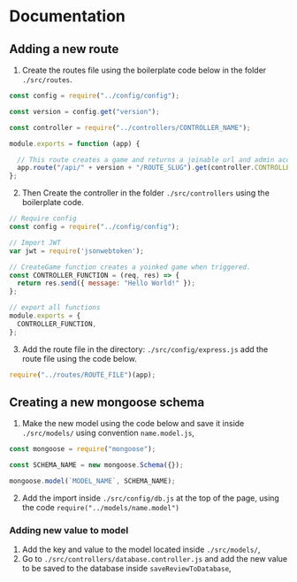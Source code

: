 # Documentation
## Adding a new route
1. Create the routes file using the boilerplate code below in the folder `./src/routes`.
```javascript
const config = require("../config/config");

const version = config.get("version");

const controller = require("../controllers/CONTROLLER_NAME");

module.exports = function (app) {

  // This route creates a game and returns a joinable url and admin access token.
  app.route("/api/" + version + "/ROUTE_SLUG").get(controller.CONTROLLER_FUNCTION);
};
```
2. Then Create the controller in the folder `./src/controllers` using the boilerplate code.
```javascript
// Require config
const config = require("../config/config");

// Import JWT
var jwt = require('jsonwebtoken');

// CreateGame function creates a yoinked game when triggered.
const CONTROLLER_FUNCTION = (req, res) => {
  return res.send({ message: "Hello World!" });
};

// export all functions
module.exports = {
  CONTROLLER_FUNCTION,
};
```
3. Add the route file in the directory: `./src/config/express.js` add the route file using the code below.
```javascript
require("../routes/ROUTE_FILE")(app);
```
## Creating a new mongoose schema
1. Make the new model using the code below and save it inside `./src/models/` using convention `name.model.js`,
```javascript
const mongoose = require("mongoose");

const SCHEMA_NAME = new mongoose.Schema({});

mongoose.model(`MODEL_NAME`, SCHEMA_NAME);
```
2. Add the import inside `./src/config/db.js` at the top of the page, using the code `require("../models/name.model")`

### Adding new value to model
1. Add the key and value to the model located inside `./src/models/`,
2. Go to `./src/controllers/database.controller.js` and add the new value to be saved to the database inside `saveReviewToDatabase`,